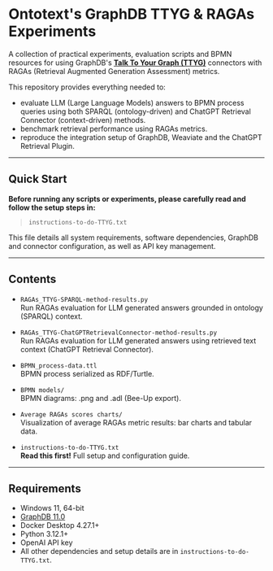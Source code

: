 # Ontotext's GraphDB TTYG & RAGAs Experiments

A collection of practical experiments, evaluation scripts and BPMN resources for using GraphDB's **[Talk To Your Graph (TTYG)](https://graphdb.ontotext.com/documentation/11.0/talk-to-graph.html)** connectors with RAGAs (Retrieval Augmented Generation Assessment) metrics.

This repository provides everything needed to:
- evaluate LLM (Large Language Models) answers to BPMN process queries using both SPARQL (ontology-driven) and ChatGPT Retrieval Connector (context-driven) methods.
- benchmark retrieval performance using RAGAs metrics.
- reproduce the integration setup of GraphDB, Weaviate and the ChatGPT Retrieval Plugin.

---

## Quick Start

**Before running any scripts or experiments, please carefully read and follow the setup steps in:**

> `instructions-to-do-TTYG.txt`

This file details all system requirements, software dependencies, GraphDB and connector configuration, as well as API key management.

---

## Contents

- `RAGAs_TTYG-SPARQL-method-results.py`  
  Run RAGAs evaluation for LLM generated answers grounded in ontology (SPARQL) context.

- `RAGAs_TTYG-ChatGPTRetrievalConnector-method-results.py`  
  Run RAGAs evaluation for LLM generated answers using retrieved text context (ChatGPT Retrieval Connector).

- `BPMN_process-data.ttl`  
  BPMN process serialized as RDF/Turtle.

- `BPMN models/`  
  BPMN diagrams: .png and .adl (Bee-Up export).

- `Average RAGAs scores charts/`  
  Visualization of average RAGAs metric results: bar charts and tabular data.

- `instructions-to-do-TTYG.txt`  
  **Read this first!** Full setup and configuration guide.

---

## Requirements

- Windows 11, 64-bit
- [GraphDB 11.0](https://graphdb.ontotext.com)
- Docker Desktop 4.27.1+
- Python 3.12.1+
- OpenAI API key
- All other dependencies and setup details are in `instructions-to-do-TTYG.txt`.
